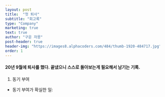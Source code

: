 ```yaml
---
layout: post
title:  "첫 퇴사"
subtitle: "회고록"
type: "Company"
marketing: true
text: true
author: "구운 자몽"
post-header: true
header-img: "https://images8.alphacoders.com/484/thumb-1920-484717.jpg"
order: 1
---
```


#### 20년 9월에 퇴사를 했다. 끝냈으니 스스로 돌아보는게 필요해서 남기는 기록.

1. 동기 부여
- 동기 부여가 확실한 일: 
